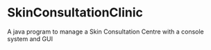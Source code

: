 # SkinConsultationClinic
A java program to manage a Skin Consultation Centre with a console system and GUI
